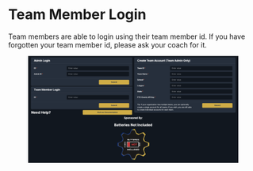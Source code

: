 # Team Member Login

Team members are able to login using their team member id. If you have forgotten your team member id, please ask your coach for it.

<figure><img src="../.gitbook/assets/Start" alt=""><figcaption></figcaption></figure>
